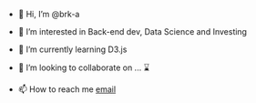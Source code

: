 - 👋 Hi, I’m @brk-a
- 👀 I’m interested in Back-end dev, Data Science and Investing
- 🌱 I’m currently learning D3.js
- 💞️ I’m looking to collaborate on ... ⌛

- 📫 How to reach me [email](fnjakai@outlook.com)

<!---
brk-a/brk-a is a ✨ special ✨ repository because its `README.md` (this file) appears on your GitHub profile.
You can click the Preview link to take a look at your changes.
--->
